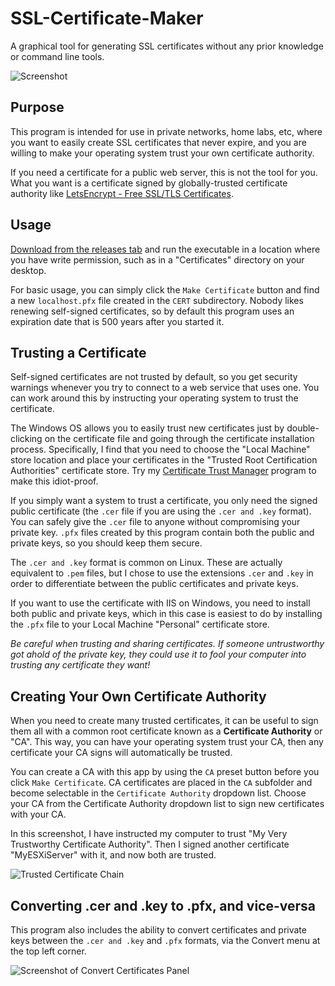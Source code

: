 # SSL-Certificate-Maker
A graphical tool for generating SSL certificates without any prior knowledge or command line tools.

![Screenshot](https://i.imgur.com/zBX2ueh.png)

## Purpose

This program is intended for use in private networks, home labs, etc, where you want to easily create SSL certificates that never expire, and you are willing to make your operating system trust your own certificate authority.

If you need a certificate for a public web server, this is not the tool for you.  What you want is a certificate signed by globally-trusted certificate authority like [LetsEncrypt - Free SSL/TLS Certificates](https://letsencrypt.org/).

## Usage

[Download from the releases tab](https://github.com/bp2008/SSL-Certificate-Maker/releases) and run the executable in a location where you have write permission, such as in a "Certificates" directory on your desktop.

For basic usage, you can simply click the `Make Certificate` button and find a new `localhost.pfx` file created in the `CERT` subdirectory.  Nobody likes renewing self-signed certificates, so by default this program uses an expiration date that is 500 years after you started it.

## Trusting a Certificate

Self-signed certificates are not trusted by default, so you get security warnings whenever you try to connect to a web service that uses one.  You can work around this by instructing your operating system to trust the certificate.

The Windows OS allows you to easily trust new certificates just by double-clicking on the certificate file and going through the certificate installation process.  Specifically, I find that you need to choose the "Local Machine" store location and place your certificates in the "Trusted Root Certification Authorities" certificate store.  Try my [Certificate Trust Manager](https://github.com/bp2008/CertTrustManager) program to make this idiot-proof.

If you simply want a system to trust a certificate, you only need the signed public certificate (the `.cer` file if you are using the `.cer and .key` format). You can safely give the `.cer` file to anyone without compromising your private key.  `.pfx` files created by this program contain both the public and private keys, so you should keep them secure.

The `.cer and .key` format is common on Linux.  These are actually equivalent to `.pem` files, but I chose to use the extensions `.cer` and `.key` in order to differentiate between the public certificates and private keys.

If you want to use the certificate with IIS on Windows, you need to install both public and private keys, which in this case is easiest to do by installing the `.pfx` file to your Local Machine "Personal" certificate store.

*Be careful when trusting and sharing certificates.  If someone untrustworthy got ahold of the private key, they could use it to fool your computer into trusting any certificate they want!*

## Creating Your Own Certificate Authority

When you need to create many trusted certificates, it can be useful to sign them all with a common root certificate known as a **Certificate Authority** or "CA".  This way, you can have your operating system trust your CA, then any certificate your CA signs will automatically be trusted.

You can create a CA with this app by using the `CA` preset button before you click `Make Certificate`.  CA certificates are placed in the `CA` subfolder and become selectable in the `Certificate Authority` dropdown list.  Choose your CA from the Certificate Authority dropdown list to sign new certificates with your CA.

In this screenshot, I have instructed my computer to trust "My Very Trustworthy Certificate Authority".  Then I signed another certificate "MyESXiServer" with it, and now both are trusted.

![Trusted Certificate Chain](https://i.imgur.com/8tVWpbr.png)

## Converting .cer and .key to .pfx, and vice-versa

This program also includes the ability to convert certificates and private keys between the `.cer and .key` and `.pfx` formats, via the Convert menu at the top left corner.

![Screenshot of Convert Certificates Panel](https://i.imgur.com/1jiXaJc.png)
